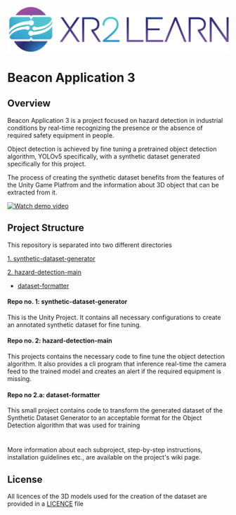![XR2Learn](https://github.com/XR2Learn/.github/blob/main/images/XR2Learn%20logo.png)

# Beacon Application 3

## Overview

Beacon Application 3 is a project focused on hazard detection in industrial conditions by real-time recognizing the presence or the absence of required safety equipment in people.

Object detection is achieved by fine tuning a pretrained object detection algorithm, YOLOv5 specifically, with a synthetic dataset generated specifically for this project.

The process of creating the synthetic dataset benefits from the features of the Unity Game Platfrom and the information about 3D object that can be extracted from it.

[![Watch demo video](https://img.youtube.com/vi/f09_8rrUqxo/maxresdefault.jpg)](https://youtu.be/f09_8rrUqxo)

## Project Structure

This repository is separated into two different directories

[1. synthetic-dataset-generator](./synethitc-dataset-generator)

[2. hazard-detection-main](./ml-hazard-detector)

- [dataset-formatter](./ml-hazard-detector/dataset-formatter/)

#### Repo no. 1: synthetic-dataset-generator

This is the Unity Project. It contains all necessary configurations to create an annotated synthetic dataset for fine tuning.

#### Repo no. 2: hazard-detection-main

This projects contains the necessary code to fine tune the object detection algorithm.
It also provides a cli program that inference real-time the camera feed to the trained model and creates an alert if the required equipment is missing.

#### Repo no 2.a: dataset-formatter

This small project contains code to transform the generated dataset of the Synthetic Dataset Generator to an acceptable format for the Object Detection algorithm that was used for training

#

More information about each subproject, step-by-step instructions, installation guidelines etc., are available on the project's wiki page.

## License

All licences of the 3D models used for the creation of the dataset are provided in a [LICENCE](./LICENCE) file
